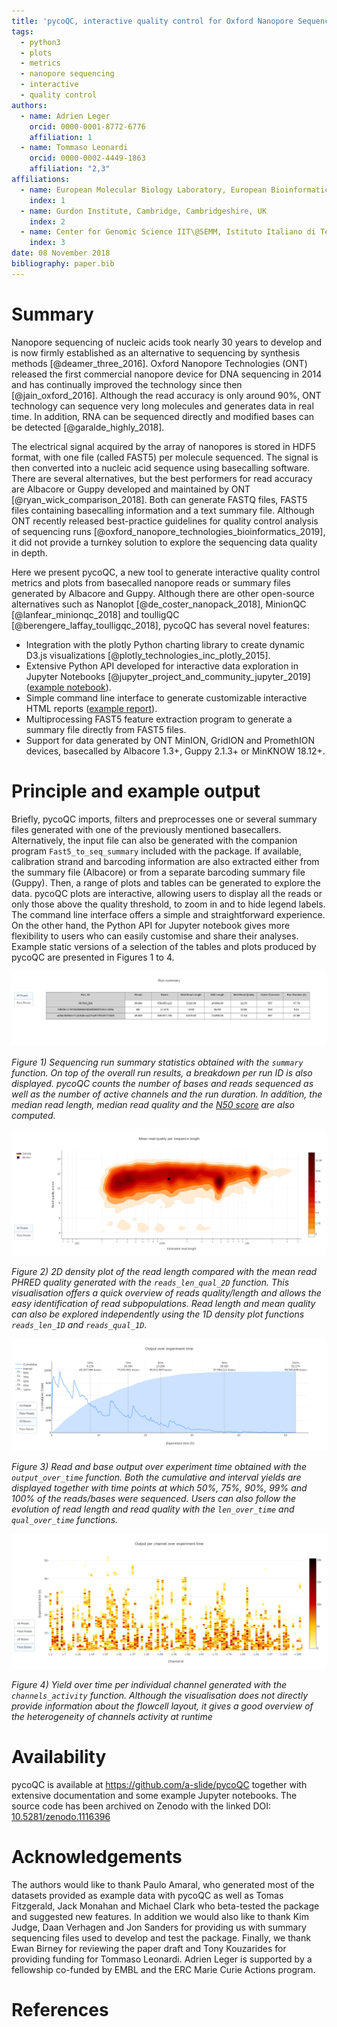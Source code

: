 ```yaml
---
title: 'pycoQC, interactive quality control for Oxford Nanopore Sequencing '
tags:
  - python3
  - plots
  - metrics
  - nanopore sequencing
  - interactive
  - quality control
authors:
  - name: Adrien Leger
    orcid: 0000-0001-8772-6776
    affiliation: 1
  - name: Tommaso Leonardi
    orcid: 0000-0002-4449-1863
    affiliation: "2,3"
affiliations:
  - name: European Molecular Biology Laboratory, European Bioinformatics Institute, Hinxton, Cambridgeshire, UK
    index: 1
  - name: Gurdon Institute, Cambridge, Cambridgeshire, UK
    index: 2
  - name: Center for Genomic Science IIT\@SEMM, Istituto Italiano di Tecnologia (IIT), Milan, Italy
    index: 3
date: 08 November 2018
bibliography: paper.bib
---
```


# Summary

Nanopore sequencing of nucleic acids took nearly 30 years to develop and is now firmly established as an alternative to sequencing by synthesis methods [@deamer_three_2016]. Oxford Nanopore Technologies (ONT) released the first commercial nanopore device for DNA sequencing in 2014 and has continually improved the technology since then [@jain_oxford_2016]. Although the read accuracy is only around 90%, ONT technology can sequence very long molecules and generates data in real time. In addition, RNA can be sequenced directly and modified bases can be detected [@garalde_highly_2018].

The electrical signal acquired by the array of nanopores is stored in HDF5 format, with one file (called FAST5) per molecule sequenced. The signal is then converted into a nucleic acid sequence using basecalling software. There are several alternatives, but the best performers for read accuracy are Albacore or Guppy developed and maintained by ONT [@ryan_wick_comparison_2018]. Both can generate FASTQ files, FAST5 files containing basecalling information and a text summary file. Although ONT recently released best-practice guidelines for quality control analysis of sequencing runs [@oxford_nanopore_technologies_bioinformatics_2019], it did not provide a turnkey solution to explore the sequencing data quality in depth.

Here we present pycoQC, a new tool to generate interactive quality control metrics and plots from basecalled nanopore reads or summary files generated by Albacore and Guppy. Although there are other open-source alternatives such as Nanoplot [@de_coster_nanopack_2018], MinionQC [@lanfear_minionqc_2018] and toulligQC [@berengere_laffay_toulligqc_2018], pycoQC has several novel features:

- Integration with the plotly Python charting library to create dynamic D3.js visualizations [@plotly_technologies_inc_plotly_2015].
- Extensive Python API developed for interactive data exploration in Jupyter Notebooks [@jupyter_project_and_community_jupyter_2019] ([example notebook](https://a-slide.github.io/pycoQC/pycoQC_usage.html)).
- Simple command line interface to generate customizable interactive HTML reports ([example report](https://a-slide.github.io/pycoQC/data/output/Albacore-2.3.1_basecall-1D-RNA_pycoQC.html)).
- Multiprocessing FAST5 feature extraction program to generate a summary file directly from FAST5 files.
- Support for data generated by ONT MinION, GridION and PromethION devices, basecalled by Albacore 1.3+, Guppy 2.1.3+ or MinKNOW 18.12+.

# Principle and example output

Briefly, pycoQC imports, filters and preprocesses one or several summary files generated with one of the previously mentioned basecallers. Alternatively, the input file can also be generated with the companion program `Fast5_to_seq_summary` included with the package. If available, calibration strand and barcoding information are also extracted either from the summary file (Albacore) or from a separate barcoding summary file (Guppy). Then, a range of plots and tables can be generated to explore the data. pycoQC plots are interactive, allowing users to display all the reads or only those above the quality threshold, to zoom in and to hide legend labels. The command line interface offers a simple and straightforward experience. On the other hand, the Python API for Jupyter notebook gives more flexibility to users who can easily customise and share their analyses. Example static versions of a selection of the tables and plots produced by pycoQC are presented in Figures 1 to 4.

![](pictures/summary.png)

*Figure 1) Sequencing run summary statistics obtained with the `summary` function. On top of the overall run results, a breakdown per run ID is also displayed. pycoQC counts the number of bases and reads sequenced as well as the number of active channels and the run duration. In addition, the median read length, median read quality and the [N50 score](https://en.wikipedia.org/wiki/N50,_L50,_and_related_statistics#N50) are also computed.*

![](pictures/reads_qual_len_2D_example.png)

*Figure 2) 2D density plot of the read length compared with the mean read PHRED quality generated with the `reads_len_qual_2D` function. This visualisation offers a quick overview of reads quality/length and allows the easy identification of read subpopulations. Read length and mean quality can also be explored independently using the 1D density plot functions `reads_len_1D` and `reads_qual_1D`*.

![](pictures/output_over_time.png)

*Figure 3) Read and base output over experiment time obtained with the `output_over_time` function. Both the cumulative and interval yields are displayed together with time points at which 50%, 75%, 90%, 99% and 100% of the reads/bases were sequenced. Users can also follow the evolution of read length and read quality with the `len_over_time` and `qual_over_time` functions.*

![](pictures/channels_activity.png)

*Figure 4) Yield over time per individual channel generated with the `channels_activity` function. Although the visualisation does not directly provide information about the flowcell layout, it gives a good overview of the heterogeneity of channels activity at runtime*

# Availability

pycoQC is available at https://github.com/a-slide/pycoQC together with extensive documentation and some example Jupyter notebooks. The source code has been archived on Zenodo with the linked DOI: [10.5281/zenodo.1116396](https://doi.org/10.5281/zenodo.1116396)

# Acknowledgements

The authors would like to thank Paulo Amaral, who generated most of the datasets provided as example data with pycoQC as well as Tomas Fitzgerald, Jack Monahan and Michael Clark who beta-tested the package and suggested new features. In addition we would also like to thank Kim Judge, Daan Verhagen and Jon Sanders for providing us with summary sequencing files used to develop and test the package. Finally, we thank Ewan Birney for reviewing the paper draft and Tony Kouzarides for providing funding for Tommaso Leonardi. Adrien Leger is supported by a fellowship co-funded by EMBL and the ERC Marie Curie Actions program.

# References
